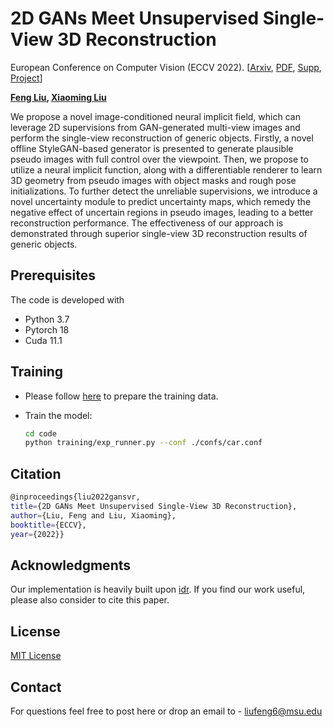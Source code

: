 # **2D GANs Meet Unsupervised Single-View 3D Reconstruction**

European Conference on Computer Vision (ECCV 2022). [[Arxiv](), [PDF](http://cvlab.cse.msu.edu/pdfs/Liu_Liu_ECCV2022.pdf), [Supp](http://cvlab.cse.msu.edu/pdfs/Liu_Liu_ECCV2022_supp.pdf), [Project](http://cvlab.cse.msu.edu/project-gansvr.html)]

**[Feng Liu](http://cvlab.cse.msu.edu/pages/people.html), [Xiaoming Liu](http://cvlab.cse.msu.edu/pages/people.html)**

We propose a novel image-conditioned neural implicit field, which can leverage 2D supervisions from GAN-generated multi-view images and perform the single-view reconstruction of generic objects. Firstly, a novel offline StyleGAN-based generator is presented to generate plausible pseudo images with full control over the viewpoint. Then, we propose to utilize a neural implicit function, along with a differentiable renderer to learn 3D geometry from pseudo images with object masks and rough pose initializations. To further detect the unreliable supervisions, we introduce a novel uncertainty module to predict uncertainty maps, which remedy the negative effect of uncertain regions in pseudo images, leading to a better reconstruction performance. The effectiveness of our approach is demonstrated through superior single-view 3D reconstruction results of generic objects. 

## Prerequisites

The code is developed with

* Python 3.7
* Pytorch 18
* Cuda 11.1

## Training 

* Please follow [here](https://github.com/liuf1990/GANSVR/tree/main/code/data/README.md) to prepare the training data.

* Train the model:

  ```bash
  cd code
  python training/exp_runner.py --conf ./confs/car.conf 

## Citation 

```bash
@inproceedings{liu2022gansvr,
title={2D GANs Meet Unsupervised Single-View 3D Reconstruction},
author={Liu, Feng and Liu, Xiaoming},
booktitle={ECCV},
year={2022}}
```

## Acknowledgments

Our implementation is heavily built upon [idr](https://github.com/lioryariv/idr). If you find our work useful, please also consider to cite this paper.

## License

[MIT License](LICENSE)

## Contact 

For questions feel free to post here or drop an email to - liufeng6@msu.edu

